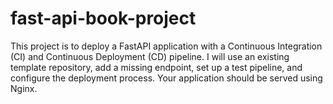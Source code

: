 # fast-api-book-project
This project is to deploy a FastAPI application with a Continuous Integration (CI) and Continuous Deployment (CD) pipeline. I will use an existing template repository, add a missing endpoint, set up a test pipeline, and configure the deployment process. Your application should be served using Nginx. 
